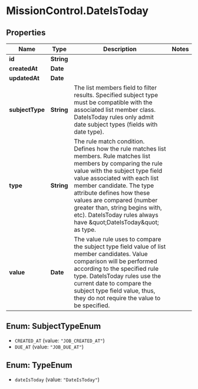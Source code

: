 # MissionControl.DateIsToday

## Properties
Name | Type | Description | Notes
------------ | ------------- | ------------- | -------------
**id** | **String** |  | 
**createdAt** | **Date** |  | 
**updatedAt** | **Date** |  | 
**subjectType** | **String** | The list members field to filter results. Specified subject type must be compatible with the associated list member class. DateIsToday rules only admit date subject types (fields with date type). | 
**type** | **String** | The rule match condition. Defines how the rule matches list members. Rule matches list members by comparing the rule value with the subject type field value associated with each list member candidate. The type attribute defines how these values are compared (number greater than, string begins with, etc). DateIsToday rules always have \&quot;DateIsToday\&quot; as type. | 
**value** | **Date** | The value rule uses to compare the subject type field value of list member candidates. Value comparison will be performed according to the specified rule type. DateIsToday rules use the current date to compare the subject type field value, thus, they do not require the value to be specified. | 

<a name="SubjectTypeEnum"></a>
## Enum: SubjectTypeEnum

* `CREATED_AT` (value: `"JOB_CREATED_AT"`)
* `DUE_AT` (value: `"JOB_DUE_AT"`)


<a name="TypeEnum"></a>
## Enum: TypeEnum

* `dateIsToday` (value: `"DateIsToday"`)

